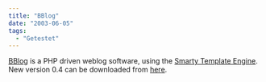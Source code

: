 ```yaml
---
title: "BBlog"
date: "2003-06-05"
tags:
  - "Getestet"
---
```


[BBlog](http://www.bblog.com/ "BBlog") is a PHP driven weblog software, using the [Smarty Template Engine](http://smarty.php.net/ "smarty.php.net"). New version 0.4 can be downloaded from [here](http://www.bblog.com/download.php "BBlog - php blogging software").
